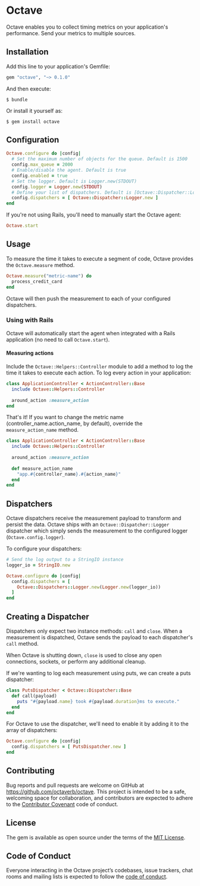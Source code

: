 # Octave

Octave enables you to collect timing metrics on your application's performance.
Send your metrics to multiple sources.

## Installation

Add this line to your application's Gemfile:

```ruby
gem "octave", "~> 0.1.0"
```

And then execute:

    $ bundle

Or install it yourself as:

    $ gem install octave

## Configuration

```ruby
Octave.configure do |config|
  # Set the maximum number of objects for the queue. Default is 1500
  config.max_queue = 2000
  # Enable/disable the agent. Default is true
  config.enabled = true
  # Set the logger. Default is Logger.new(STDOUT)
  config.logger = Logger.new(STDOUT)
  # Define your list of dispatchers. Default is [Octave::Dispatcher::Logger.new]
  config.dispatchers = [ Octave::Dispatcher::Logger.new ] 
end
```

If you're not using Rails, you'll need to manually start the Octave agent:

```ruby
Octave.start
```

## Usage

To measure the time it takes to execute a segment of code, Octave provides the
`Octave.measure` method.

```ruby
Octave.measure("metric-name") do
  process_credit_card
end
```

Octave will then push the measurement to each of your configured dispatchers.

### Using with Rails

Octave will automatically start the agent when integrated with a Rails
application (no need to call `Octave.start`).

#### Measuring actions

Include the `Octave::Helpers::Controller` module to add a method to log the time
it takes to execute each action. To log every action in your application:

```ruby
class ApplicationController < ActionController::Base
  include Octave::Helpers::Controller
  
  around_action :measure_action
end
```

That's it! If you want to change the metric name (controller_name.action_name,
by default), override the `measure_action_name` method.

```ruby
class ApplicationController < ActionController::Base
  include Octave::Helpers::Controller
  
  around_action :measure_action
  
  def measure_action_name
    "app.#{controller_name}.#{action_name}"
  end
end
```

## Dispatchers

Octave dispatchers receive the measurement payload to transform and persist the
data. Octave ships with an `Octave::Dispatcher::Logger` dispatcher which simply
sends the measurement to the configured logger (`Octave.config.logger`).

To configure your dispatchers:

```ruby
# Send the log output to a StringIO instance
logger_io = StringIO.new

Octave.configure do |config|
  config.dispatchers = [
    Octave::Dispatchers::Logger.new(Logger.new(logger_io))
  ]
end
``` 

## Creating a Dispatcher

Dispatchers only expect two instance methods: `call` and `close`. When a
measurement is dispatched, Octave sends the payload to each dispatcher's `call`
method.

When Octave is shutting down, `close` is used to close any open connections,
sockets, or perform any additional cleanup.

If we're wanting to log each measurement using puts, we can create a puts
dispatcher:

```ruby
class PutsDispatcher < Octave::Dispatcher::Base
  def call(payload)
    puts "#{payload.name} took #{payload.duration}ms to execute."
  end
end
```

For Octave to use the dispatcher, we'll need to enable it by adding it to the
array of dispatchers:

```ruby
Octave.configure do |config|
  config.dispatchers = [ PutsDispatcher.new ]
end
```

## Contributing

Bug reports and pull requests are welcome on GitHub at https://github.com/octaverb/octave. This project is intended to be a safe, welcoming space for collaboration, and contributors are expected to adhere to the [Contributor Covenant](http://contributor-covenant.org) code of conduct.

## License

The gem is available as open source under the terms of the [MIT License](https://opensource.org/licenses/MIT).

## Code of Conduct

Everyone interacting in the Octave project’s codebases, issue trackers, chat rooms and mailing lists is expected to follow the [code of conduct](https://github.com/[USERNAME]/octave/blob/master/CODE_OF_CONDUCT.md).
